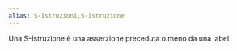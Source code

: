 ```yaml
---
alias: S-Istruzioni,S-Istruzione
---
```

Una S-Istruzione è una asserzione preceduta o meno da una label